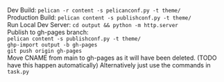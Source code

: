 Dev Build: `pelican -r content -s pelicanconf.py -t theme/`  
Production Build: `pelican content -s publishconf.py -t theme/`  
Run Local Dev Server: `cd output && python -m http.server`  
Publish to gh-pages branch:  
`pelican content -s publishconf.py -t theme/`  
`ghp-import output -b gh-pages`   
`git push origin gh-pages`  
Move CNAME from main to gh-pages as it will have been deleted. (TODO have this happen automatically)
Alternatively just use the commands in `task.py`
